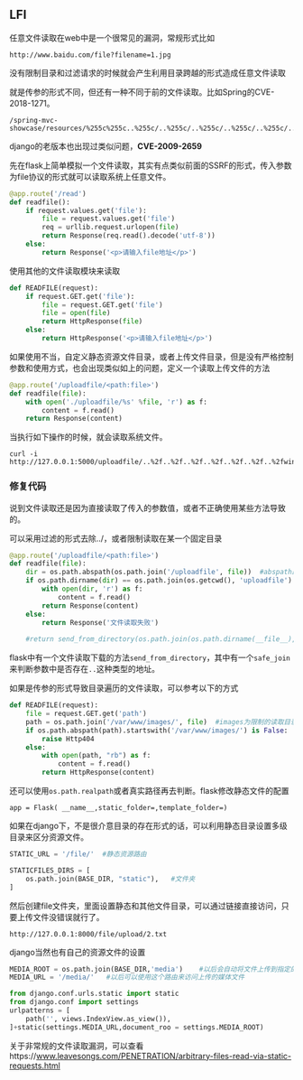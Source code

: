 ## LFI

任意文件读取在web中是一个很常见的漏洞，常规形式比如

```
http://www.baidu.com/file?filename=1.jpg
```

没有限制目录和过滤请求的时候就会产生利用目录跨越的形式造成任意文件读取

就是传参的形式不同，但还有一种不同于前的文件读取。比如Spring的CVE-2018-1271。

```
/spring-mvc-showcase/resources/%255c%255c..%255c/..%255c/..%255c/..%255c/..%255c/..%255c/windows/win.ini
```

django的老版本也出现过类似问题，**CVE-2009-2659**

先在flask上简单模拟一个文件读取，其实有点类似前面的SSRF的形式，传入参数为file协议的形式就可以读取系统上任意文件。

```python
@app.route('/read')
def readfile():
    if request.values.get('file'):
        file = request.values.get('file')
        req = urllib.request.urlopen(file)
        return Response(req.read().decode('utf-8'))
    else:
        return Response('<p>请输入file地址</p>')
```

使用其他的文件读取模块来读取

```python
def READFILE(request):
    if request.GET.get('file'):
        file = request.GET.get('file')
        file = open(file)
        return HttpResponse(file)
    else:
        return HttpResponse('<p>请输入file地址</p>')
```

如果使用不当，自定义静态资源文件目录，或者上传文件目录，但是没有严格控制参数和使用方式，也会出现类似如上的问题，定义一个读取上传文件的方法

```python
@app.route('/uploadfile/<path:file>')
def readfile(file):
    with open('./uploadfile/%s' %file, 'r') as f:
        content = f.read()
    return Response(content)
```

当执行如下操作的时候，就会读取系统文件。

```
curl -i http://127.0.0.1:5000/uploadfile/..%2f..%2f..%2f..%2f..%2f..%2f..%2fwindows/win.ini
```

### 修复代码

说到文件读取还是因为直接读取了传入的参数值，或者不正确使用某些方法导致的。

可以采用过滤的形式去除../，或者限制读取在某一个固定目录

```python
@app.route('/uploadfile/<path:file>')
def readfile(file):
    dir = os.path.abspath(os.path.join('/uploadfile', file))  #abspath跟getcwd有关，需要确保工作目录
    if os.path.dirname(dir) == os.path.join(os.getcwd(), 'uploadfile'):
        with open(dir, 'r') as f:
            content = f.read()
        return Response(content)
    else:
        return Response('文件读取失败')
    
    #return send_from_directory(os.path.join(os.path.dirname(__file__), 'uploadfile'), file)
```

flask中有一个文件读取下载的方法`send_from_directory`，其中有一个`safe_join`来判断参数中是否存在`..`这种类型的地址。

如果是传参的形式导致目录遍历的文件读取，可以参考以下的方式

```python
def READFILE(request):
    file = request.GET.get('path')
    path = os.path.join('/var/www/images/', file)  #images为限制的读取目录
    if os.path.abspath(path).startswith('/var/www/images/') is False:
        raise Http404
    else:
        with open(path, "rb") as f:
            content = f.read()
        return HttpResponse(content)
```

还可以使用`os.path.realpath`或者真实路径再去判断。flask修改静态文件的配置

```
app = Flask( __name__,static_folder=,template_folder=)
```

如果在django下，不是很介意目录的存在形式的话，可以利用静态目录设置多级目录来区分资源文件。

```python
STATIC_URL = '/file/'  #静态资源路由

STATICFILES_DIRS = [
    os.path.join(BASE_DIR, "static"),   #文件夹
]  
```

然后创建file文件夹，里面设置静态和其他文件目录，可以通过链接直接访问，只要上传文件没错误就行了。

```
http://127.0.0.1:8000/file/upload/2.txt
```

django当然也有自己的资源文件的设置

```python
MEDIA_ROOT = os.path.join(BASE_DIR,'media')    #以后会自动将文件上传到指定的文件夹中
MEDIA_URL = '/media/'   #以后可以使用这个路由来访问上传的媒体文件

from django.conf.urls.static import static
from django.conf import settings
urlpatterns = [
    path('', views.IndexView.as_view()),
]+static(settings.MEDIA_URL,document_roo = settings.MEDIA_ROOT)
```

关于非常规的文件读取漏洞，可以查看https://www.leavesongs.com/PENETRATION/arbitrary-files-read-via-static-requests.html
